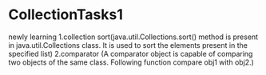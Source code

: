 # CollectionTasks1
newly learning
1.collection sort(java.util.Collections.sort() method is present in java.util.Collections class. It is used to sort the elements present in the specified list)
2.comparator  (A comparator object is capable of comparing two objects of the same class. Following function compare obj1 with obj2.)

